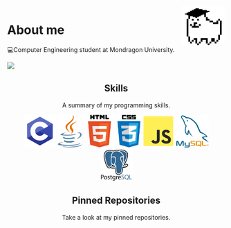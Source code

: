 <img align='right' src='https://raw.githubusercontent.com/Izan24/Izan24/main/decoration/studentDog.gif' width='20%'>

# About me
  💻Computer Engineering student at Mondragon University.  
  
  ![](https://komarev.com/ghpvc/?username=Izan24&color=f590df)
  
<!--  
<h2 align="center">Projects</h2>
<p align="center"> </p>
-->

<h2 align="center">Skills</h2>
<p align="center">A summary of my programming skills.</p>

<p align="center">
  <img src='https://raw.githubusercontent.com/Izan24/Izan24/main/skills/c-programming.png' height='75px'>
  <img src='https://raw.githubusercontent.com/Izan24/Izan24/main/skills/java-programming.png' height='75px'>
  <img src='https://raw.githubusercontent.com/Izan24/Izan24/main/skills/html-programming.png' height='75px'>
  <img src='https://raw.githubusercontent.com/Izan24/Izan24/main/skills/css-programming.png' height='75px'>
  <img src='https://raw.githubusercontent.com/Izan24/Izan24/main/skills/js-programming.png' height='75px'>
  <img src='https://raw.githubusercontent.com/Izan24/Izan24/main/skills/mysql.png' height='75px'>
  <img src='https://raw.githubusercontent.com/Izan24/Izan24/main/skills/psql.png' height='75px'>

</p>

<h2 align="center">Pinned Repositories</h2>
<p align="center">Take a look at my pinned repositories.</p>

  

